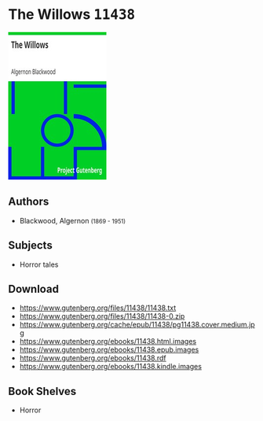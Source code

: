 # The Willows <kbd>11438</kbd>

![](./cover.medium.jpg "")

## Authors


 - Blackwood, Algernon <small>(1869 - 1951)</small>

## Subjects


 - Horror tales

## Download


 - https://www.gutenberg.org/files/11438/11438.txt
 - https://www.gutenberg.org/files/11438/11438-0.zip
 - https://www.gutenberg.org/cache/epub/11438/pg11438.cover.medium.jpg
 - https://www.gutenberg.org/ebooks/11438.html.images
 - https://www.gutenberg.org/ebooks/11438.epub.images
 - https://www.gutenberg.org/ebooks/11438.rdf
 - https://www.gutenberg.org/ebooks/11438.kindle.images

## Book Shelves


 - Horror

